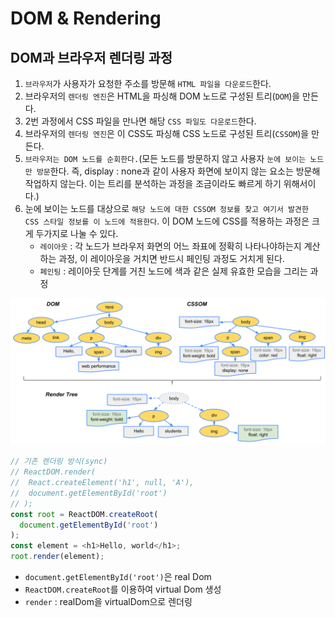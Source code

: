 # DOM & Rendering

## DOM과 브라우저 렌더링 과정

1. `브라우저`가 사용자가 요청한 주소를 방문해 `HTML 파일을 다운로드`한다.
2. 브라우저의 `렌더링 엔진`은 HTML을 파싱해 DOM 노드로 구성된 트리(`DOM`)을 만든다.
3. 2번 과정에서 CSS 파일을 만나면 해당 `CSS 파일도 다운로드`한다.
4. 브라우저의 `렌더링 엔진`은 이 CSS도 파싱해 CSS 노드로 구성된 트리(`CSSOM`)을 만든다.
5. `브라우저는 DOM 노드를 순회한다.`(모든 노드를 방문하지 않고 사용자 `눈에 보이는 노드만 방문`한다. 즉, display : none과 같이 사용자 화면에 보이지 않는 요소는 방문해 작업하지 않는다. 이는 트리를 분석하는 과정을 조금이라도 빠르게 하기 위해서이다.)
6. 눈에 보이는 노드를 대상으로 `해당 노드에 대한 CSSOM 정보를 찾고 여기서 발견한 CSS 스타일 정보를 이 노드에 적용한다`. 
이 DOM 노드에 CSS를 적용하는 과정은 크게 두가지로 나눌 수 있다.
    - `레이아웃` : 각 노드가 브라우저 화면의 어느 좌표에 정확히 나타나야하는지 계산하는 과정, 이 레이아웃을 거치면 반드시 페인팅 과정도 거치게 된다.
    - `페인팅` : 레이아웃 단계를 거친 노드에 색과 같은 실제 유효한 모습을 그리는 과정

![Alt text](IMG[renderingTree].png)


```javascript
// 기존 렌더링 방식(sync)
// ReactDOM.render(  
//  React.createElement('h1', null, 'A'),
//  document.getElementById('root')
// );
const root = ReactDOM.createRoot( 
  document.getElementById('root')
);
const element = <h1>Hello, world</h1>;
root.render(element);

```
* `document.getElementById('root')`은 real Dom
* `ReactDOM.createRoot`를 이용하여 virtual Dom 생성
* `render` : realDom을 virtualDom으로 렌더링



